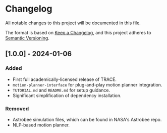 # Changelog

All notable changes to this project will be documented in this file.

The format is based on [Keep a Changelog](https://keepachangelog.com/en/1.0.0/),
and this project adheres to [Semantic Versioning](https://semver.org/spec/v2.0.0.html).

## [1.0.0] - 2024-01-06

### Added

- First full academically-licensed release of TRACE.
- `motion-planner-interface` for plug-and-play motion planner integration.
- `TUTORIAL.md` and `README.md` for setup guidance.
- Significant simplification of dependency installation.

### Removed

- Astrobee simulation files, which can be found in NASA's Astrobee repo.
- NLP-based motion planner.